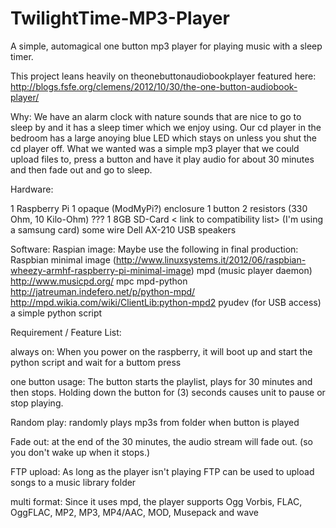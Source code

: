 TwilightTime-MP3-Player
=======================

A simple, automagical one button mp3 player for playing music with a sleep timer.

This project leans heavily on theonebuttonaudiobookplayer featured here:
http://blogs.fsfe.org/clemens/2012/10/30/the-one-button-audiobook-player/


Why: We have an alarm clock with nature sounds that are nice to go to sleep by and it has a sleep timer which we enjoy using.
Our cd player in the bedroom has a large anoying blue LED which stays on unless you shut the cd player off.
What we wanted was a simple mp3 player that we could upload files to, press a button and have it play audio for about 30 minutes and then fade out and go to sleep.


Hardware: 

1 Raspberry Pi
1 opaque (ModMyPi?) enclosure
1 button
2 resistors (330 Ohm, 10 Kilo-Ohm) ???
1 8GB SD-Card < link to compatibility list> (I'm using a samsung card)
some wire
Dell AX-210 USB speakers

Software:
Raspian image: 
Maybe use the following in final production:
Raspbian minimal image (http://www.linuxsystems.it/2012/06/raspbian-wheezy-armhf-raspberry-pi-minimal-image)
mpd (music player daemon) http://www.musicpd.org/
mpc
mpd-python 
http://jatreuman.indefero.net/p/python-mpd/ 
http://mpd.wikia.com/wiki/ClientLib:python-mpd2
pyudev (for USB access)
a simple python script

Requirement / Feature List:

always on: When you power on the raspberry, it will boot up and start the python script and wait for a buttom press

one button usage: The button starts the playlist, plays for 30 minutes and then stops. Holding down the button for (3) seconds causes unit to pause or stop playing.

Random play: randomly plays mp3s from folder when button is played

Fade out: at the end of the 30 minutes, the audio stream will fade out. (so you don't wake up when it stops.)

FTP upload: As long as the player isn't playing FTP can be used to upload songs to a music library folder

multi format: Since it uses mpd, the player supports Ogg Vorbis, FLAC, OggFLAC, MP2, MP3, MP4/AAC, MOD, Musepack and wave

